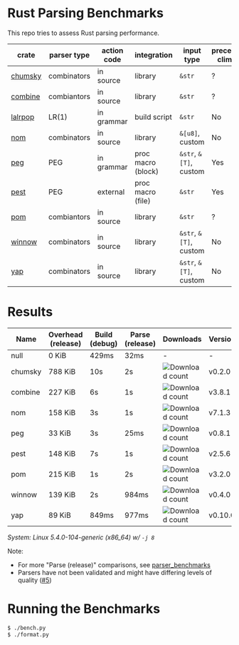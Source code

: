 # Rust Parsing Benchmarks

This repo tries to assess Rust parsing performance.

| crate     | parser type | action code | integration        | input type             | precedence climbing | parameterized rules | streaming input |
|-----------|-------------|-------------|--------------------|------------------------|---------------------|---------------------|-----------------|
| [chumsky] | combinators | in source   | library            | `&str`                 | ?                   | ?                   | ?               |
| [combine] | combiantors | in source   | library            | `&str`                 | ?                   | ?                   | ?               |
| [lalrpop] | LR(1)       | in grammar  | build script       | `&str`                 | No                  | Yes                 | No              |
| [nom]     | combinators | in source   | library            | `&[u8]`, custom        | No                  | Yes                 | Yes             |
| [peg]     | PEG         | in grammar  | proc macro (block) | `&str`, `&[T]`, custom | Yes                 | Yes                 | No              |
| [pest]    | PEG         | external    | proc macro (file)  | `&str`                 | Yes                 | No                  | No              |
| [pom]     | combiantors | in source   | library            | `&str`                 | ?                   | ?                   | ?               |
| [winnow]  | combinators | in source   | library            | `&str`, `&[T]`, custom | No                  | Yes                 | Yes             |
| [yap]     | combinators | in source   | library            | `&str`, `&[T]`, custom | No                  | Yes                 | ?               |

# Results

Name | Overhead (release) | Build (debug) | Parse (release) | Downloads | Version
-----|--------------------|---------------|-----------------|-----------|--------
null | 0 KiB | 429ms | 32ms | - | -
chumsky | 788 KiB | 10s | 2s | ![Download count](https://img.shields.io/crates/dr/ariadne) | v0.2.0
combine | 227 KiB | 6s | 1s | ![Download count](https://img.shields.io/crates/dr/combine) | v3.8.1
nom | 158 KiB | 3s | 1s | ![Download count](https://img.shields.io/crates/dr/nom) | v7.1.3
peg | 33 KiB | 3s | 25ms | ![Download count](https://img.shields.io/crates/dr/peg) | v0.8.1
pest | 148 KiB | 7s | 1s | ![Download count](https://img.shields.io/crates/dr/pest) | v2.5.6
pom | 215 KiB | 1s | 2s | ![Download count](https://img.shields.io/crates/dr/pom) | v3.2.0
winnow | 139 KiB | 2s | 984ms | ![Download count](https://img.shields.io/crates/dr/winnow) | v0.4.0
yap | 89 KiB | 849ms | 977ms | ![Download count](https://img.shields.io/crates/dr/yap) | v0.10.0

*System: Linux 5.4.0-104-generic (x86_64) w/ `-j 8`*

Note:
- For more "Parse (release)" comparisons, see [parser_benchmarks](https://github.com/rust-bakery/parser_benchmarks)
- Parsers have not been validated and might have differing levels of quality ([#5](https://github.com/epage/parse-benchmarks-rs/issues/5))

# Running the Benchmarks

```bash
$ ./bench.py
$ ./format.py
```

[chumsky]: https://github.com/zesterer/chumsky
[combine]: https://github.com/Marwes/combine
[lalrpop]: https://github.com/lalrpop/lalrpop
[nom]: https://github.com/geal/nom
[peg]: https://github.com/kevinmehall/rust-peg
[pest]: https://github.com/pest-parser/pest
[pom]: https://github.com/j-f-liu/pom
[winnow]: https://github.com/winnow-rs/winnow
[yap]: https://github.com/jsdw/yap
